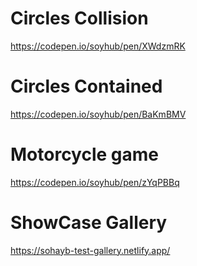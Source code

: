 # Circles Collision 
https://codepen.io/soyhub/pen/XWdzmRK
# Circles Contained
https://codepen.io/soyhub/pen/BaKmBMV
# Motorcycle game
https://codepen.io/soyhub/pen/zYqPBBq
# ShowCase Gallery
https://sohayb-test-gallery.netlify.app/
